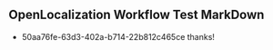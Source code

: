 ## OpenLocalization Workflow Test MarkDown
* 50aa76fe-63d3-402a-b714-22b812c465ce 
thanks!<!--HONumber=Mar16_HO2-->

